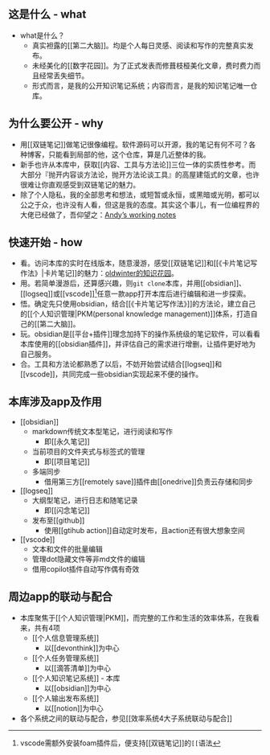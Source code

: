 ## 这是什么 - what

- what是什么？
	- 真实袒露的[[第二大脑]]。均是个人每日灵感、阅读和写作的完整真实发布。
	- 未经美化的[[数字花园]]。为了正式发表而修葺枝桠美化文章，费时费力而且经常丢失细节。
	- 形式而言，是我的公开知识笔记系统；内容而言，是我的知识笔记唯一仓库。

## 为什么要公开 - why

- 用[[双链笔记]]做笔记很像编程。软件源码可以开源，我的笔记有何不可？各种博客，只能看到局部的他，这个仓库，算是几近整体的我。
- 新手也许从本库中，获取[[内容、工具与方法论]]三位一体的实质性参考。而大部分『抛开内容谈方法论，抛开方法论谈工具』的高屋建瓴式的文章，也许很难让你直观感受到双链笔记的魅力。
- 除了个人隐私，我的全部思考和想法，或短暂或永恒，或黑暗或光明，都可以公之于众，也许没有人看，但这是我的态度。其实这个事儿，有一位编程界的大佬已经做了，吾仰望之：[Andyʼs working notes](https://notes.andymatuschak.org/About_these_notes)

## 快速开始 - how

- 看。访问本库的实时在线版本，随意漫游，感受[[双链笔记]]和[[《卡片笔记写作法》|卡片笔记]]的魅力：[oldwinter的知识花园](https://oldwinter.github.io/knowledge-garden/)。
- 用。若简单漫游后，还算感兴趣，则`git clone`本库，并用[[obsidian]]、[[logseq]]或[[vscode]][^1]任意一款app打开本库后进行编辑和进一步探索。
- 悟。确定先只使用obsidian，结合[[《卡片笔记写作法》]]的方法论，建立自己的[[个人知识管理|PKM(personal knowledge management)]]体系，打造自己的[[第二大脑]]。
- 玩。obsidian是[[平台+插件]]理念加持下的操作系统级的笔记软件，可以看看本库使用的[[obsidian插件]]，并评估自己的需求进行增删，让插件更好地为自己服务。
- 合。工具和方法论都熟悉了以后，不妨开始尝试结合[[logseq]]和[[vscode]]，共同完成一些obsidian实现起来不便的操作。

## 本库涉及app及作用

- [[obsidian]]
	- markdown传统文本型笔记，进行阅读和写作
		- 即[[永久笔记]]
	- 当前项目的文件夹式与标签式的管理
		- 即[[项目笔记]]
	- 多端同步
		- 借用第三方[[remotely save]]插件由[[onedrive]]负责云存储和同步
- [[logseq]]
	- 大纲型笔记，进行日志和随笔记录
		- 即[[闪念笔记]]
	- 发布至[[github]]
		- 使用[[gtihub action]]自动定时发布，且action还有很大想象空间
- [[vscode]]
	- 文本和文件的批量编辑
	- 管理dot隐藏文件等非md文件的编辑
	- 借用copilot插件自动写作偶有奇效

## 周边app的联动与配合

- 本库聚焦于[[个人知识管理|PKM]]，而完整的工作和生活的效率体系，在我看来，共有4项
	- [[个人信息管理系统]]
		- 以[[devonthink]]为中心
	- [[个人任务管理系统]]
		- 以[[滴答清单]]为中心
	- [[个人知识笔记系统]] - 本库
		- 以[[obsidian]]为中心
	- [[个人输出发布系统]]
		- 以[[notion]]为中心
- 各个系统之间的联动与配合，参见[[效率系统4大子系统联动与配合]]

[^1]: vscode需额外安装foam插件后，便支持[[双链笔记]]的`[[`语法

